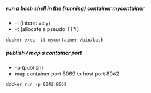 ##### run a bash shell in the (running) container mycontainer
- -i (interatively)
- -t (allocate a pseudo TTY)
```
docker exec -it mycontainer /bin/bash
```

##### publish / map a container port
- -p (publish)
- map container port 8069 to host port 8042
```
docker run -p 8042:8069
```

